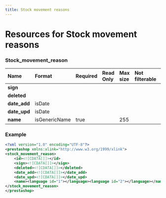```yaml
---
title: Stock movement reasons
---
```


# Resources for Stock movement reasons

### Stock_movement_reason

|     Name     |    Format     | Required | Read Only | Max size | Not filterable | Description |
| :----------- | :------------ | :------- | :-------- | :------- | :------------- | :---------- |
| **sign**     |               |          |           |          |                |             |
| **deleted**  |               |          |           |          |                |             |
| **date_add** | isDate        |          |           |          |                |             |
| **date_upd** | isDate        |          |           |          |                |             |
| **name**     | isGenericName | true     |           | 255      |                |             |


### Example

```xml
<?xml version="1.0" encoding="UTF-8"?>
<prestashop xmlns:xlink="http://www.w3.org/1999/xlink">
<stock_movement_reason>
	<id><![CDATA[]]></id>
	<sign><![CDATA[]]></sign>
	<deleted><![CDATA[]]></deleted>
	<date_add><![CDATA[]]></date_add>
	<date_upd><![CDATA[]]></date_upd>
	<name><language id="1"></language><language id="2"></language></name>
</stock_movement_reason>
</prestashop>

```

